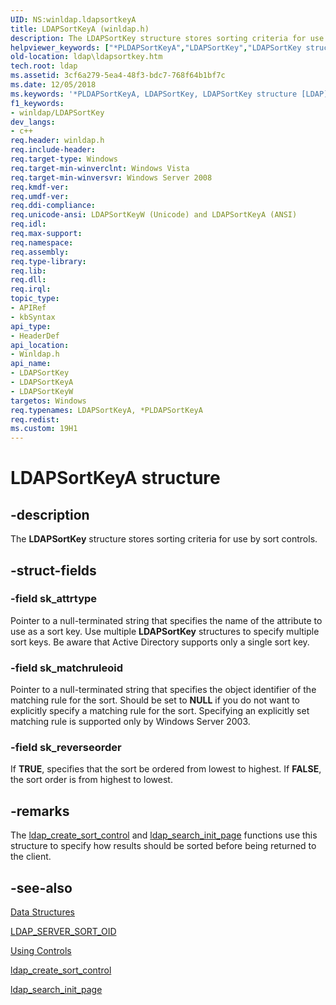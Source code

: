 ```yaml
---
UID: NS:winldap.ldapsortkeyA
title: LDAPSortKeyA (winldap.h)
description: The LDAPSortKey structure stores sorting criteria for use by sort controls.helpviewer_keywords: ["*PLDAPSortKeyA","LDAPSortKey","LDAPSortKey structure [LDAP]","LDAPSortKeyA","LDAPSortKeyW","PLDAPSortKey","PLDAPSortKey structure pointer [LDAP]","_ldap_ldapsortkey","ldap.ldapsortkey","winldap/LDAPSortKey","winldap/LDAPSortKeyA","winldap/LDAPSortKeyW","winldap/PLDAPSortKey"]
old-location: ldap\ldapsortkey.htm
tech.root: ldap
ms.assetid: 3cf6a279-5ea4-48f3-bdc7-768f64b1bf7c
ms.date: 12/05/2018
ms.keywords: '*PLDAPSortKeyA, LDAPSortKey, LDAPSortKey structure [LDAP], LDAPSortKeyA, LDAPSortKeyW, PLDAPSortKey, PLDAPSortKey structure pointer [LDAP], _ldap_ldapsortkey, ldap.ldapsortkey, winldap/LDAPSortKey, winldap/LDAPSortKeyA, winldap/LDAPSortKeyW, winldap/PLDAPSortKey'
f1_keywords:
- winldap/LDAPSortKey
dev_langs:
- c++
req.header: winldap.h
req.include-header: 
req.target-type: Windows
req.target-min-winverclnt: Windows Vista
req.target-min-winversvr: Windows Server 2008
req.kmdf-ver: 
req.umdf-ver: 
req.ddi-compliance: 
req.unicode-ansi: LDAPSortKeyW (Unicode) and LDAPSortKeyA (ANSI)
req.idl: 
req.max-support: 
req.namespace: 
req.assembly: 
req.type-library: 
req.lib: 
req.dll: 
req.irql: 
topic_type:
- APIRef
- kbSyntax
api_type:
- HeaderDef
api_location:
- Winldap.h
api_name:
- LDAPSortKey
- LDAPSortKeyA
- LDAPSortKeyW
targetos: Windows
req.typenames: LDAPSortKeyA, *PLDAPSortKeyA
req.redist: 
ms.custom: 19H1
---
```


# LDAPSortKeyA structure


## -description


The <b>LDAPSortKey</b> structure stores sorting criteria for use by sort controls.


## -struct-fields




### -field sk_attrtype

Pointer to a null-terminated string that specifies the name of the attribute to use as a sort key. Use multiple <b>LDAPSortKey</b> structures to specify multiple sort keys. Be aware that Active Directory supports only a single sort key.


### -field sk_matchruleoid

Pointer to a null-terminated string that specifies the object identifier of the matching rule for the sort. Should be set to <b>NULL</b> if you do not want to explicitly specify a matching rule for the sort. Specifying an explicitly set matching rule is supported only by Windows Server 2003.


### -field sk_reverseorder

If <b>TRUE</b>, specifies that the sort be ordered from lowest to highest. If <b>FALSE</b>, the sort order is from highest to lowest.


## -remarks



The 
<a href="https://docs.microsoft.com/previous-versions/windows/desktop/api/winldap/nf-winldap-ldap_create_sort_control">ldap_create_sort_control</a> and 
<a href="https://docs.microsoft.com/previous-versions/windows/desktop/api/winldap/nf-winldap-ldap_search_init_page">ldap_search_init_page</a> functions use this structure to specify how results should be sorted before being returned to the client.




## -see-also




<a href="https://docs.microsoft.com/previous-versions/windows/desktop/ldap/data-structures">Data Structures</a>



<a href="https://docs.microsoft.com/previous-versions/windows/desktop/ldap/ldap-server-sort-oid">LDAP_SERVER_SORT_OID</a>



<a href="https://docs.microsoft.com/previous-versions/windows/desktop/ldap/using-controls">Using Controls</a>



<a href="https://docs.microsoft.com/previous-versions/windows/desktop/api/winldap/nf-winldap-ldap_create_sort_control">ldap_create_sort_control</a>



<a href="https://docs.microsoft.com/previous-versions/windows/desktop/api/winldap/nf-winldap-ldap_search_init_page">ldap_search_init_page</a>
 

 

